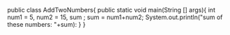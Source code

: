 
public class AddTwoNumbers{
public static void main(String [] args){
int num1 = 5, num2 = 15, sum ;
sum = num1+num2;
System.out.println("sum of these numbers: "+sum):
}
}
